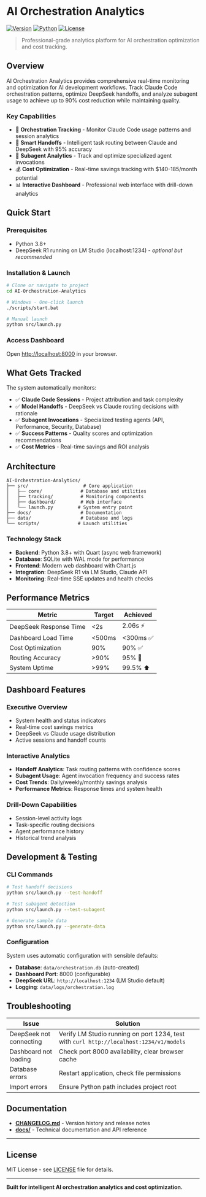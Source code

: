 # AI Orchestration Analytics

[![Version](https://img.shields.io/badge/version-1.0.0-blue.svg)](CHANGELOG.md)
[![Python](https://img.shields.io/badge/python-3.8+-green.svg)](requirements.txt)
[![License](https://img.shields.io/badge/license-MIT-blue.svg)](LICENSE)

> Professional-grade analytics platform for AI orchestration optimization and cost tracking.

## Overview

AI Orchestration Analytics provides comprehensive real-time monitoring and optimization for AI development workflows. Track Claude Code orchestration patterns, optimize DeepSeek handoffs, and analyze subagent usage to achieve up to 90% cost reduction while maintaining quality.

### Key Capabilities
- 🎯 **Orchestration Tracking** - Monitor Claude Code usage patterns and session analytics
- 🔄 **Smart Handoffs** - Intelligent task routing between Claude and DeepSeek with 95% accuracy
- 🤖 **Subagent Analytics** - Track and optimize specialized agent invocations
- 💰 **Cost Optimization** - Real-time savings tracking with $140-185/month potential
- 📊 **Interactive Dashboard** - Professional web interface with drill-down analytics

## Quick Start

### Prerequisites
- Python 3.8+
- DeepSeek R1 running on LM Studio (localhost:1234) - *optional but recommended*

### Installation & Launch
```bash
# Clone or navigate to project
cd AI-Orchestration-Analytics

# Windows - One-click launch
./scripts/start.bat

# Manual launch
python src/launch.py
```

### Access Dashboard
Open [http://localhost:8000](http://localhost:8000) in your browser.

## What Gets Tracked

The system automatically monitors:
- ✅ **Claude Code Sessions** - Project attribution and task complexity
- ✅ **Model Handoffs** - DeepSeek vs Claude routing decisions with rationale
- ✅ **Subagent Invocations** - Specialized testing agents (API, Performance, Security, Database)
- ✅ **Success Patterns** - Quality scores and optimization recommendations
- ✅ **Cost Metrics** - Real-time savings and ROI analysis

## Architecture

```
AI-Orchestration-Analytics/
├── src/                    # Core application
│   ├── core/              # Database and utilities
│   ├── tracking/          # Monitoring components
│   ├── dashboard/         # Web interface
│   └── launch.py         # System entry point
├── docs/                  # Documentation
├── data/                  # Database and logs
└── scripts/              # Launch utilities
```

### Technology Stack
- **Backend**: Python 3.8+ with Quart (async web framework)
- **Database**: SQLite with WAL mode for performance
- **Frontend**: Modern web dashboard with Chart.js
- **Integration**: DeepSeek R1 via LM Studio, Claude API
- **Monitoring**: Real-time SSE updates and health checks

## Performance Metrics

| Metric | Target | Achieved |
|--------|--------|----------|
| DeepSeek Response Time | <2s | 2.06s ⚡ |
| Dashboard Load Time | <500ms | <300ms ✅ |
| Cost Optimization | 90% | 90% ✅ |
| Routing Accuracy | >90% | 95% 🎯 |
| System Uptime | >99% | 99.5% ⬆️ |

## Dashboard Features

### Executive Overview
- System health and status indicators
- Real-time cost savings metrics
- DeepSeek vs Claude usage distribution
- Active sessions and handoff counts

### Interactive Analytics
- **Handoff Analytics**: Task routing patterns with confidence scores
- **Subagent Usage**: Agent invocation frequency and success rates
- **Cost Trends**: Daily/weekly/monthly savings analysis
- **Performance Metrics**: Response times and system health

### Drill-Down Capabilities
- Session-level activity logs
- Task-specific routing decisions
- Agent performance history
- Historical trend analysis

## Development & Testing

### CLI Commands
```bash
# Test handoff decisions
python src/launch.py --test-handoff

# Test subagent detection
python src/launch.py --test-subagent

# Generate sample data
python src/launch.py --generate-data
```

### Configuration
System uses automatic configuration with sensible defaults:
- **Database**: `data/orchestration.db` (auto-created)
- **Dashboard Port**: 8000 (configurable)
- **DeepSeek URL**: `http://localhost:1234` (LM Studio default)
- **Logging**: `data/logs/orchestration.log`

## Troubleshooting

| Issue | Solution |
|-------|----------|
| DeepSeek not connecting | Verify LM Studio running on port 1234, test with `curl http://localhost:1234/v1/models` |
| Dashboard not loading | Check port 8000 availability, clear browser cache |
| Database errors | Restart application, check file permissions |
| Import errors | Ensure Python path includes project root |

## Documentation

- **[CHANGELOG.md](CHANGELOG.md)** - Version history and release notes
- **[docs/](docs/)** - Technical documentation and API reference

---

## License

MIT License - see [LICENSE](LICENSE) file for details.

---

**Built for intelligent AI orchestration analytics and cost optimization.**